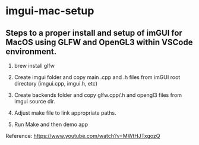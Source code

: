 # imgui-mac-setup

## Steps to a proper install and setup of imGUI for MacOS using GLFW and OpenGL3 within VSCode environment. 

1. brew install glfw 

2. Create imgui folder and copy main .cpp and .h files from imGUI root directory (imgui.cpp, imgui.h, etc)

3. Create backends folder and copy glfw.cpp/.h and opengl3 files from imgui source dir. 

4. Adjust make file to link appropriate paths.

5. Run Make and then demo app

Reference: 
https://www.youtube.com/watch?v=MWtHJTxgozQ